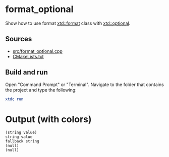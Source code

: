 # format_optional

Show how to use format [xtd::format](https://gammasoft71.github.io/xtd/reference_guides/latest/_format_page.html) class with [xtd::optional](https://gammasoft71.github.io/xtd/reference_guides/latest/group__types.html#ga17559da5e7e089b9cfa775bf7bb40263).

## Sources

* [src/format_optional.cpp](src/format_optional.cpp)
* [CMakeLists.txt](CMakeLists.txt)

## Build and run

Open "Command Prompt" or "Terminal". Navigate to the folder that contains the project and type the following:

```cmake
xtdc run
```

# Output (with colors)

```
(string value)
string value
fallback string
(null)
(null)
```

